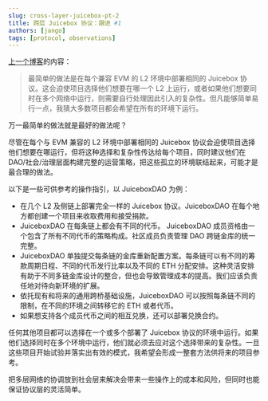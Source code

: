 ```yaml
---
slug: cross-layer-juicebox-pt-2
title: 跨层 Juicebox 协议：跟进 #1 
authors: [jango]
tags: [protocol, observations]
---
```


[上一个博客](https://info.juicebox.money/zh/blog/multi-layer-juicebox/)的内容：
> 最简单的做法是在每个兼容 EVM 的 L2 环境中部署相同的 Juicebox 协议。这会迫使项目选择他们想要在哪一个 L2 上运行，或者如果他们想要同时在多个网络中运行，则需要自行处理因此引入的复杂性。但凡能够简单易行一点，我猜大多数项目都会希望在所有的环境下运行。

万一最简单的做法就是最好的做法呢？

尽管在每个与 EVM 兼容的 L2 环境中部署相同的 Juicebox 协议会迫使项目选择他们想要在哪运行，但将这种选择和复杂性传达给每个项目，同时建议他们在 DAO/社会/治理层面构建完整的运营策略，把这些孤立的环境联结起来，可能才是最合理的做法。

以下是一些可供参考的操作指引，以 JuiceboxDAO 为例：

- 在几个 L2 及侧链上部署完全一样的 Juicebox 协议。JuiceboxDAO 在每个地方都创建一个项目来收取费用和接受捐款。
- JuiceboxDAO 在每条链上都会有不同的代币。 JuiceboxDAO 成员资格由一个包含了所有不同代币的策略构成。社区成员负责管理 DAO 跨链金库的统一完整。
- JuiceboxDAO 单独提交每条链的金库重新配置方案。每条链可以有不同的筹款周期日程、不同的代币发行比率以及不同的 ETH 分配安排。这种灵活安排有助于不同多链金库设计的整合，但也会导致管理成本的提高。我们应该负责任地对待向新环境的扩展。
- 依托现有和将来的通用跨桥基础设施，JuiceboxDAO 可以按照每条链不同的限制，在不同的环境之间转移它的 ETH 或者代币。
- 如果想支持各个成员代币之间的相互兑换，还可以部署兑换合约。

任何其他项目都可以选择在一个或多个部署了 Juicebox 协议的环境中运行。如果他们选择同时在多个环境中运行，他们就必须去应对这个选择带来的复杂性。一旦这些项目开始试验并落实出有效的模式，我希望会形成一整套方法供将来的项目参考。

把多层网络的协调放到社会层来解决会带来一些操作上的成本和风险，但同时也能保证协议层的灵活简单。
